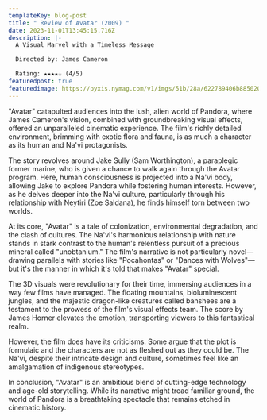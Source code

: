 ```yaml
---
templateKey: blog-post
title: " Review of Avatar (2009) "
date: 2023-11-01T13:45:15.716Z
description: |-
  A Visual Marvel with a Timeless Message

  Directed by: James Cameron

  Rating: ★★★★☆ (4/5)
featuredpost: true
featuredimage: https://pyxis.nymag.com/v1/imgs/51b/28a/622789406b8850203e2637d657d5a0e0c3-avatar-rerelease.2x.rsocial.w600.jpg
---
```

"Avatar" catapulted audiences into the lush, alien world of Pandora, where James Cameron's vision, combined with groundbreaking visual effects, offered an unparalleled cinematic experience. The film's richly detailed environment, brimming with exotic flora and fauna, is as much a character as its human and Na'vi protagonists.

The story revolves around Jake Sully (Sam Worthington), a paraplegic former marine, who is given a chance to walk again through the Avatar program. Here, human consciousness is projected into a Na'vi body, allowing Jake to explore Pandora while fostering human interests. However, as he delves deeper into the Na'vi culture, particularly through his relationship with Neytiri (Zoe Saldana), he finds himself torn between two worlds.

At its core, "Avatar" is a tale of colonization, environmental degradation, and the clash of cultures. The Na'vi's harmonious relationship with nature stands in stark contrast to the human's relentless pursuit of a precious mineral called "unobtanium." The film's narrative is not particularly novel—drawing parallels with stories like "Pocahontas" or "Dances with Wolves"—but it's the manner in which it's told that makes "Avatar" special.

The 3D visuals were revolutionary for their time, immersing audiences in a way few films have managed. The floating mountains, bioluminescent jungles, and the majestic dragon-like creatures called banshees are a testament to the prowess of the film's visual effects team. The score by James Horner elevates the emotion, transporting viewers to this fantastical realm.

However, the film does have its criticisms. Some argue that the plot is formulaic and the characters are not as fleshed out as they could be. The Na'vi, despite their intricate design and culture, sometimes feel like an amalgamation of indigenous stereotypes.

In conclusion, "Avatar" is an ambitious blend of cutting-edge technology and age-old storytelling. While its narrative might tread familiar ground, the world of Pandora is a breathtaking spectacle that remains etched in cinematic history.